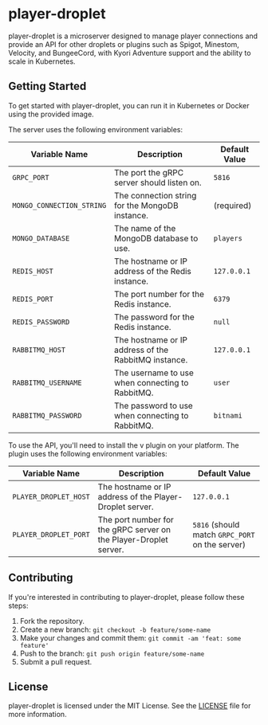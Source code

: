 # player-droplet

player-droplet is a microserver designed to manage player connections and provide an API for other droplets or plugins such as Spigot, Minestom, Velocity, and BungeeCord, with Kyori Adventure support and the ability to scale in Kubernetes.

## Getting Started

To get started with player-droplet, you can run it in Kubernetes or Docker using the provided image.

The server uses the following environment variables:

| Variable Name | Description | Default Value |
|---------------|-------------|---------------|
| `GRPC_PORT` | The port the gRPC server should listen on. | `5816` |
| `MONGO_CONNECTION_STRING` | The connection string for the MongoDB instance. | (required) |
| `MONGO_DATABASE` | The name of the MongoDB database to use. | `players` |
| `REDIS_HOST` | The hostname or IP address of the Redis instance. | `127.0.0.1` |
| `REDIS_PORT` | The port number for the Redis instance. | `6379` |
| `REDIS_PASSWORD` | The password for the Redis instance. | `null` |
| `RABBITMQ_HOST` | The hostname or IP address of the RabbitMQ instance. | `127.0.0.1` |
| `RABBITMQ_USERNAME` | The username to use when connecting to RabbitMQ. | `user` |
| `RABBITMQ_PASSWORD` | The password to use when connecting to RabbitMQ. | `bitnami` |

To use the API, you'll need to install the v plugin on your platform. The plugin uses the following environment variables:

| Variable Name | Description | Default Value |
|---------------|-------------|---------------|
| `PLAYER_DROPLET_HOST` | The hostname or IP address of the Player-Droplet server. | `127.0.0.1` |
| `PLAYER_DROPLET_PORT` | The port number for the gRPC server on the Player-Droplet server. | `5816` (should match `GRPC_PORT` on the server) |

## Contributing

If you're interested in contributing to player-droplet, please follow these steps:

1. Fork the repository.
2. Create a new branch: `git checkout -b feature/some-name`
3. Make your changes and commit them: `git commit -am 'feat: some feature'`
4. Push to the branch: `git push origin feature/some-name`
5. Submit a pull request.

## License

player-droplet is licensed under the MIT License. See the [LICENSE](LICENSE) file for more information.
